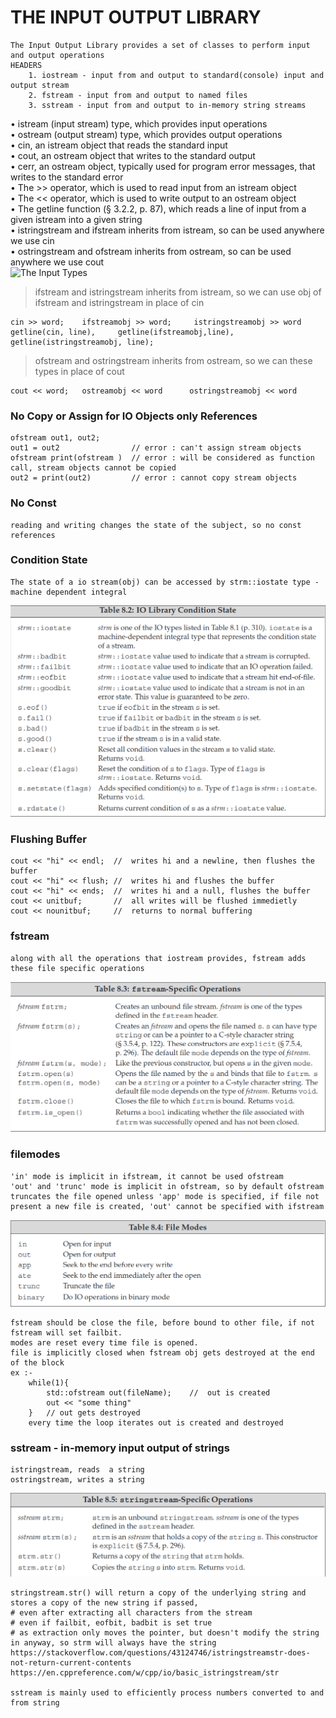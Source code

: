# THE INPUT OUTPUT LIBRARY
    The Input Output Library provides a set of classes to perform input and output operations
    HEADERS
        1. iostream - input from and output to standard(console) input and output stream 
        2. fstream - input from and output to named files
        3. sstream - input from and output to in-memory string streams
• istream (input stream) type, which provides input operations       
• ostream (output stream) type, which provides output operations      
• cin, an istream object that reads the standard input      
• cout, an ostream object that writes to the standard output       
• cerr, an ostream object, typically used for program error messages, that writes to the standard error      
• The >> operator, which is used to read input from an istream object      
• The << operator, which is used to write output to an ostream object      
• The getline function (§ 3.2.2, p. 87), which reads a line of input from a given istream into a given string      
• istringstream and ifstream inherits from istream, so can be used anywhere we use cin       
• ostringstream and ofstream inherits from ostream, so can be used anywhere we use cout          
![The Input Types](../../pictures/IO_Types)      

> ifstream and istringstream inherits from istream, so we can use obj of ifstream and istringstream in place of cin    

    cin >> word;    ifstreamobj >> word;     istringstreamobj >> word
    getline(cin, line),     getline(ifstreamobj,line),      getline(istringstreamobj, line);       

> ofstream and ostringstream inherits from ostream, so we can these types in place of cout               

    cout << word;   ostreamobj << word      ostringstreamobj << word

### No Copy or Assign for IO Objects only References      
    ofstream out1, out2;
    out1 = out2                // error : can't assign stream objects
    ofstream print(ofstream )  // error : will be considered as function call, stream objects cannot be copied
    out2 = print(out2)         // error : cannot copy stream objects
### No Const
    reading and writing changes the state of the subject, so no const references

### Condition State
    The state of a io stream(obj) can be accessed by strm::iostate type - machine dependent integral 
![IO State](../../pictures/condition_state_ofIO.png)

### Flushing Buffer
    cout << "hi" << endl;  //  writes hi and a newline, then flushes the buffer
    cout << "hi" << flush; //  writes hi and flushes the buffer
    cout << "hi" << ends;  //  writes hi and a null, flushes the buffer
    cout << unitbuf;       //  all writes will be flushed immedietly
    cout << nounitbuf;     //  returns to normal buffering

### fstream
    along with all the operations that iostream provides, fstream adds these file specific operations
![FILE OPERATIONS](../../pictures/fstreamOperations.png)

### filemodes
    'in' mode is implicit in ifstream, it cannot be used ofstream
    'out' and 'trunc' mode is implicit in ofstream, so by default ofstream truncates the file opened unless 'app' mode is specified, if file not present a new file is created, 'out' cannot be specified with ifstream 
![List of Modes](../../pictures/fileModes.png)   
    
    fstream should be close the file, before bound to other file, if not fstream will set failbit.
    modes are reset every time file is opened.
    file is implicitly closed when fstream obj gets destroyed at the end of the block
    ex :-
        while(1){
            std::ofstream out(fileName);    //  out is created
            out << "some thing"
        }   // out gets destroyed
        every time the loop iterates out is created and destroyed

### sstream - in-memory input output of strings
    istringstream, reads  a string
    ostringstream, writes a string
![Alt text](../../pictures/sstreamOperations.png)

    stringstream.str() will return a copy of the underlying string and stores a copy of the new string if passed,
    # even after extracting all characters from the stream
    # even if failbit, eofbit, badbit is set true
    # as extraction only moves the pointer, but doesn't modify the string in anyway, so strm will always have the string
    https://stackoverflow.com/questions/43124746/istringstreamstr-does-not-return-current-contents
    https://en.cppreference.com/w/cpp/io/basic_istringstream/str   

    sstream is mainly used to efficiently process numbers converted to and from string